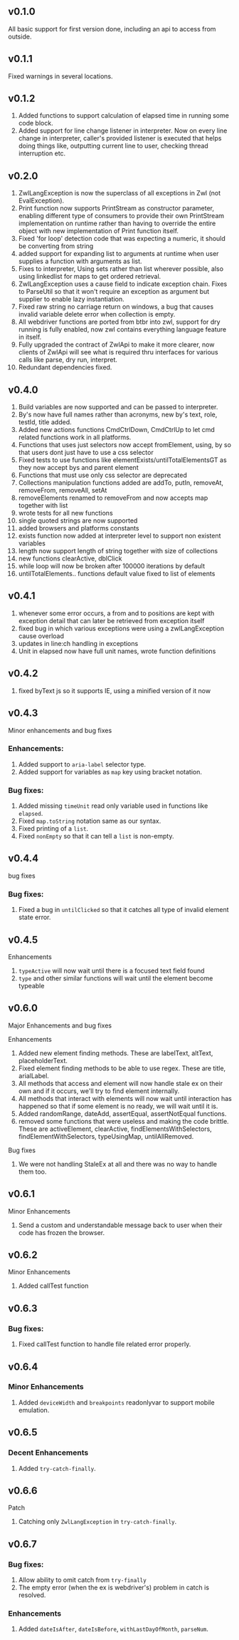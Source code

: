 ## v0.1.0

All basic support for first version done, including an api to access from outside.

## v0.1.1

Fixed warnings in several locations.

## v0.1.2

1. Added functions to support calculation of elapsed time in running some code block.
2. Added support for line change listener in interpreter. Now on every line change in interpreter,
   caller's provided listener is executed that helps doing things like, outputting current line to
   user, checking thread interruption etc.

## v0.2.0

1. ZwlLangException is now the superclass of all exceptions in Zwl (not EvalException).
2. Print function now supports PrintStream as constructor parameter, enabling different type of
   consumers to provide their own PrintStream implementation on runtime rather than having to
   override the entire object with new implementation of Print function itself.
3. Fixed 'for loop' detection code that was expecting a numeric, it should be converting from string
4. added support for expanding list to arguments at runtime when user supplies a function with
   arguments as list.
5. Fixes to interpreter, Using sets rather than list wherever possible, also using linkedlist for
   maps to get ordered retrieval.
6. ZwlLangException uses a cause field to indicate exception chain. Fixes to ParseUtil so that it
   won't require an exception as argument but supplier to enable lazy instantiation.
7. Fixed raw string no carriage return on windows, a bug that causes invalid variable delete error
   when collection is empty.
8. All webdriver functions are ported from btbr into zwl, support for dry running is fully enabled,
   now zwl contains everything language feature in itself.
9. Fully upgraded the contract of ZwlApi to make it more clearer, now clients of ZwlApi will see
   what is required thru interfaces for various calls like parse, dry run, interpret.
10. Redundant dependencies fixed.

## v0.4.0

1. Build variables are now supported and can be passed to interpreter.
2. By's now have full names rather than acronyms, new by's text, role, testId, title added.
3. Added new actions functions CmdCtrlDown, CmdCtrlUp to let cmd related functions work in all platforms.
4. Functions that uses just selectors now accept fromElement, using, by so that users dont just have to use a css selector
5. Fixed tests to use functions like elementExists/untilTotalElementsGT as they now accept bys and parent element
6. Functions that must use only css selector are deprecated
7. Collections manipulation functions added are addTo, putIn, removeAt, removeFrom, removeAll, setAt
8. removeElements renamed to removeFrom and now accepts map together with list
9. wrote tests for all new functions
10. single quoted strings are now supported
11. added browsers and platforms constants
12. exists function now added at interpreter level to support non existent variables
13. length now support length of string together with size of collections
14. new functions clearActive, dblClick
15. while loop will now be broken after 100000 iterations by default
16. untilTotalElements.. functions default value fixed to list of elements

## v0.4.1

1. whenever some error occurs, a from and to positions are kept with exception detail that can later be retrieved from exception itself
2. fixed bug in which various exceptions were using a zwlLangException cause overload
3. updates in line:ch handling in exceptions
4. Unit in elapsed now have full unit names, wrote function definitions

## v0.4.2

1. fixed byText js so it supports IE, using a minified version of it now

## v0.4.3

Minor enhancements and bug fixes

### Enhancements:

1. Added support to `aria-label` selector type.
2. Added support for variables as `map` key using bracket notation.

### Bug fixes:

1. Added missing `timeUnit` read only variable used in functions like `elapsed`.
2. Fixed `map.toString` notation same as our syntax.
3. Fixed printing of a `list`.
4. Fixed `nonEmpty` so that it can tell a `list` is non-empty.

## v0.4.4

bug fixes

### Bug fixes:

1. Fixed a bug in `untilClicked` so that it catches all type of invalid element state error.

## v0.4.5

Enhancements

1. `typeActive` will now wait until there is a focused text field found
2. `type` and other similar functions will wait until the element become typeable

## v0.6.0

Major Enhancements and bug fixes

Enhancements
1. Added new element finding methods. These are labelText, altText, placeholderText.
2. Fixed element finding methods to be able to use regex. These are title, arialLabel.
3. All methods that access and element will now handle stale ex on their own and if it occurs, we'll
   try to find element internally.
4. All methods that interact with elements will now wait until interaction has happened so that if
   some element is no ready, we will wait until it is.
5. Added randomRange, dateAdd, assertEqual, assertNotEqual functions.
6. removed some functions that were useless and making the code brittle. These are activeElement,
   clearActive, findElementsWithSelectors, findElementWithSelectors, typeUsingMap, untilAllRemoved.
   
Bug fixes
1. We were not handling StaleEx at all and there was no way to handle them too.

## v0.6.1

Minor Enhancements

1. Send a custom and understandable message back to user when their code has frozen
   the browser.

## v0.6.2

Minor Enhancements

1. Added callTest function

## v0.6.3

### Bug fixes:

1. Fixed callTest function to handle file related error properly.

## v0.6.4

### Minor Enhancements

1. Added `deviceWidth` and `breakpoints` readonlyvar to support mobile emulation.

## v0.6.5

### Decent Enhancements

1. Added `try-catch-finally`.

## v0.6.6

Patch

1. Catching only `ZwlLangException` in `try-catch-finally`.

## v0.6.7

### Bug fixes:

1. Allow ability to omit catch from `try-finally`
2. The empty error (when the ex is webdriver's) problem in catch is resolved.

### Enhancements

1. Added `dateIsAfter`, `dateIsBefore`, `withLastDayOfMonth`, `parseNum`.